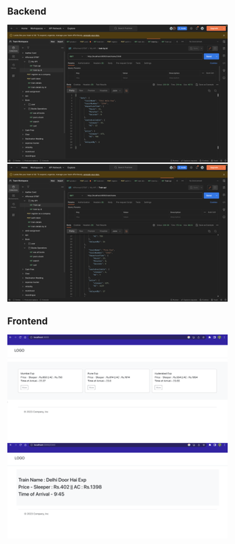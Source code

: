 ## Backend

![Example Image](/images/Screenshot%202023-06-09%20at%209.41.47%20PM.png)
![Example Image](/images/Screenshot%202023-06-09%20at%209.42.16%20PM.png)

## Frontend

![Example Image](/images/Screenshot%202023-06-09%20at%209.46.16%20PM.png)
![Example Image](/images/Screenshot%202023-06-09%20at%209.46.32%20PM.png)
